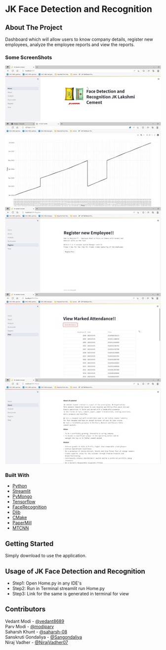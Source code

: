 # JK Face Detection and Recognition

<!-- ABOUT THE PROJECT -->
## About The Project

Dashboard which will allow users to know company details, register new employees, analyze the employee reports and view the reports.

### Some ScreenShots
![](images/1.jpg)
![](images/2.jpg)
![](images/3.jpg)
![](images/4.jpg)
![](images/5.jpg)

### Built With


* [Python](https://www.python.org/downloads/)
* [Streamlit](https://docs.streamlit.io/library/get-started/installation)
* [PyMongo](https://pypi.org/project/pymongo/)
* [Tensorflow](https://www.tensorflow.org/install)
* [FaceRecognition](https://pypi.org/project/face-recognition/)
* [Dlib](https://github.com/sachadee/Dlib)
* [CMake](https://pypi.org/project/cmake/)
* [PaperMill](https://papermill.readthedocs.io/en/latest/)
* [MTCNN](https://pypi.org/project/mtcnn/)


<!-- GETTING STARTED -->
## Getting Started

Simply download to use the application.


<!-- USAGE EXAMPLES -->
## Usage of JK Face Detection and Recognition
  <ul>
    <li>Step1: Open Home.py in any IDE's</li>
    <li>Step2: Run in Terminal streamlit run Home.py </li>
    <li>Step3: Link for the same is generated in terminal for view </li>
 </ul>

## Contributors
Vedant Modi - [@vedant8689](https://github.com/vedant8689) <br>
Parv Modi - [@modiparv](https://github.com/modiparv) <br>
Saharsh Khunt - [@saharsh-08](https://github.com/saharsh-08) <br>
Sanskruti Gondaliya - [@Sangondaliya](https://github.com/Sangondaliya) <br>
Niraj Vadher - [@NirajVadher07](https://github.com/NirajVadher07)
